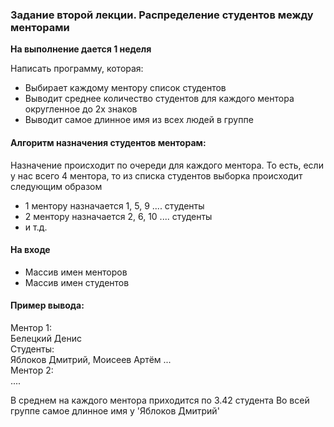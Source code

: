 ### Задание второй лекции. Распределение студентов между менторами
**На выполнение дается 1 неделя**

Написать программу, которая:
* Выбирает каждому ментору список студентов
* Выводит среднее количество студентов для каждого ментора округленное до 2х знаков
* Выводит самое длинное имя из всех людей в группе

#### Алгоритм назначения студентов менторам:
Назначение происходит по очереди для каждого ментора. То есть, если у нас всего 4 ментора, то из списка студентов выборка происходит следующим образом
* 1 ментору назначается 1, 5, 9 .... студенты
* 2 ментору назначается 2, 6, 10 .... студенты
* и т.д.

#### На входе
* Массив имен менторов
* Массив имен студентов

#### Пример вывода:
Ментор 1:\
Белецкий Денис  
Студенты: \
Яблоков Дмитрий, Моисеев Артём ... \
Ментор 2: \
....

В среднем на каждого ментора приходится по 3.42 студента
Во всей группе самое длинное имя у 'Яблоков Дмитрий'
